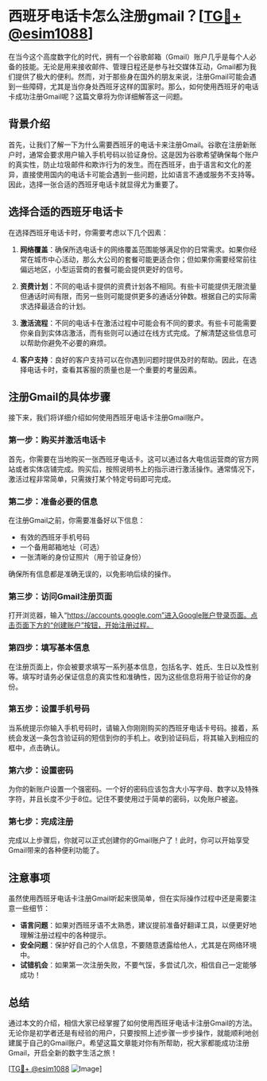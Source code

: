 # 西班牙电话卡怎么注册gmail？[[TG💪+ @esim1088](https://t.me/s/esim1088)]

在当今这个高度数字化的时代，拥有一个谷歌邮箱（Gmail）账户几乎是每个人必备的技能。无论是用来接收邮件、管理日程还是参与社交媒体互动，Gmail都为我们提供了极大的便利。然而，对于那些身在国外的朋友来说，注册Gmail可能会遇到一些障碍，尤其是当你身处西班牙这样的国家时。那么，如何使用西班牙的电话卡成功注册Gmail呢？这篇文章将为你详细解答这一问题。

## 背景介绍

首先，让我们了解一下为什么需要西班牙的电话卡来注册Gmail。谷歌在注册新账户时，通常会要求用户输入手机号码以验证身份。这是因为谷歌希望确保每个账户的真实性，防止垃圾邮件和欺诈行为的发生。而在西班牙，由于语言和文化的差异，直接使用国内的电话卡可能会遇到一些问题，比如语言不通或服务不支持等。因此，选择一张合适的西班牙电话卡就显得尤为重要了。

## 选择合适的西班牙电话卡

在选择西班牙电话卡时，你需要考虑以下几个因素：

1. **网络覆盖**：确保所选电话卡的网络覆盖范围能够满足你的日常需求。如果你经常在城市中心活动，那么大公司的套餐可能更适合你；但如果你需要经常前往偏远地区，小型运营商的套餐可能会提供更好的信号。

2. **资费计划**：不同的电话卡提供的资费计划各不相同。有些卡可能提供无限流量但通话时间有限，而另一些则可能提供更多的通话分钟数。根据自己的实际需求选择最适合的计划。

3. **激活流程**：不同的电话卡在激活过程中可能会有不同的要求。有些卡可能需要你亲自到实体店激活，而有些则可以通过在线方式完成。了解清楚这些信息可以帮助你避免不必要的麻烦。

4. **客户支持**：良好的客户支持可以在你遇到问题时提供及时的帮助。因此，在选择电话卡时，查看其客服的质量也是一个重要的考量因素。

## 注册Gmail的具体步骤

接下来，我们将详细介绍如何使用西班牙电话卡注册Gmail账户。

### 第一步：购买并激活电话卡

首先，你需要在当地购买一张西班牙电话卡。这可以通过各大电信运营商的官方网站或者实体店铺完成。购买后，按照说明书上的指示进行激活操作。通常情况下，激活过程非常简单，只需拨打某个特定号码即可完成。

### 第二步：准备必要的信息

在注册Gmail之前，你需要准备好以下信息：

- 有效的西班牙手机号码
- 一个备用邮箱地址（可选）
- 一张清晰的身份证照片（用于验证身份）

确保所有信息都是准确无误的，以免影响后续的操作。

### 第三步：访问Gmail注册页面

打开浏览器，输入“https://accounts.google.com”进入Google账户登录页面。点击页面下方的“创建账户”按钮，开始注册过程。

### 第四步：填写基本信息

在注册页面上，你会被要求填写一系列基本信息，包括名字、姓氏、生日以及性别等。填写时请务必保证信息的真实性和准确性，因为这些信息将用于验证你的身份。

### 第五步：设置手机号码

当系统提示你输入手机号码时，请输入你刚刚购买的西班牙电话卡号码。接着，系统会发送一条包含验证码的短信到你的手机上。收到验证码后，将其输入到相应的框中，点击确认。

### 第六步：设置密码

为你的新账户设置一个强密码。一个好的密码应该包含大小写字母、数字以及特殊字符，并且长度不少于8位。记住不要使用过于简单的密码，以免账户被盗。

### 第七步：完成注册

完成以上步骤后，你就可以正式创建你的Gmail账户了！此时，你可以开始享受Gmail带来的各种便利功能了。

## 注意事项

虽然使用西班牙电话卡注册Gmail听起来很简单，但在实际操作过程中还是需要注意一些细节：

- **语言问题**：如果对西班牙语不太熟悉，建议提前准备好翻译工具，以便更好地理解注册过程中的各种提示。
- **安全问题**：保护好自己的个人信息，不要随意透露给他人，尤其是在网络环境中。
- **试错机会**：如果第一次注册失败，不要气馁，多尝试几次，相信自己一定能够成功！

## 总结

通过本文的介绍，相信大家已经掌握了如何使用西班牙电话卡注册Gmail的方法。无论你是初学者还是有经验的用户，只要按照上述步骤一步步操作，就能顺利地创建属于自己的Gmail账户。希望这篇文章能对你有所帮助，祝大家都能成功注册Gmail，开启全新的数字生活之旅！

[[TG💪+ @esim1088](https://t.me/s/esim1088) ![Image](https://i.postimg.cc/4NQfJmqS/Snipaste-2025-05-13-00-14-12.png)]